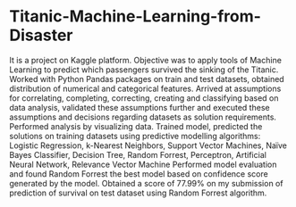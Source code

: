 # Titanic-Machine-Learning-from-Disaster
It is a project on Kaggle platform.
Objective was to apply tools of Machine Learning to predict which passengers survived the sinking of the Titanic.
Worked with Python Pandas packages on train and test datasets, obtained distribution of numerical and categorical features.
Arrived at assumptions for correlating, completing, correcting, creating and classifying based on data analysis, validated these assumptions further and executed these assumptions and decisions regarding datasets as solution requirements.
Performed analysis by visualizing data.
Trained model, predicted the solutions on training datasets using predictive modelling algorithms: Logistic Regression, k-Nearest Neighbors, Support Vector Machines, Naïve Bayes Classifier, Decision Tree, Random Forrest, Perceptron, Artificial Neural Network, Relevance Vector Machine
Performed model evaluation and found Random Forrest the best model based on confidence score generated by the model.
Obtained a score of 77.99% on my submission of prediction of survival on test dataset using Random Forrest algorithm.
